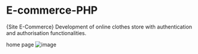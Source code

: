 # E-commerce-PHP
{Site E-Commerce}
Development of online clothes store with authentication and authorisation functionalities.  

home page 
![image](https://user-images.githubusercontent.com/79280888/166090192-ebfa538d-b97e-4fc1-9f92-5211a4b715b7.png)


